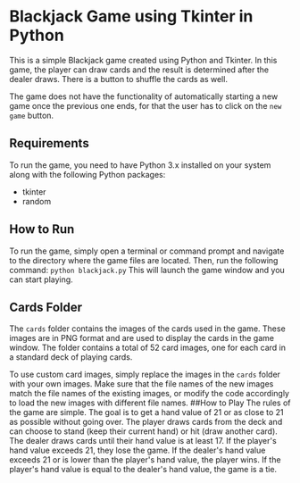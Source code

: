 # Blackjack Game using Tkinter in Python
This is a simple Blackjack game created using Python and Tkinter. In this game, the player can draw cards and the result is determined after the dealer draws. There is a button to shuffle the cards as well.

The game does not have the functionality of automatically starting a new game once the previous one ends, for that the user has to click on the `new game` button.

## Requirements
To run the game, you need to have Python 3.x installed on your system along with the following Python packages:
- tkinter
- random
## How to Run
To run the game, simply open a terminal or command prompt and navigate to the directory where the game files are located. Then, run the following command:
`python blackjack.py`
This will launch the game window and you can start playing.
## Cards Folder
The `cards` folder contains the images of the cards used in the game. These images are in PNG format and are used to display the cards in the game window. The folder contains a total of 52 card images, one for each card in a standard deck of playing cards.

To use custom card images, simply replace the images in the `cards` folder with your own images. Make sure that the file names of the new images match the file names of the existing images, or modify the code accordingly to load the new images with different file names.
##How to Play
The rules of the game are simple. The goal is to get a hand value of 21 or as close to 21 as possible without going over. The player draws cards from the deck and can choose to stand (keep their current hand) or hit (draw another card). The dealer draws cards until their hand value is at least 17. If the player's hand value exceeds 21, they lose the game. If the dealer's hand value exceeds 21 or is lower than the player's hand value, the player wins. If the player's hand value is equal to the dealer's hand value, the game is a tie.
